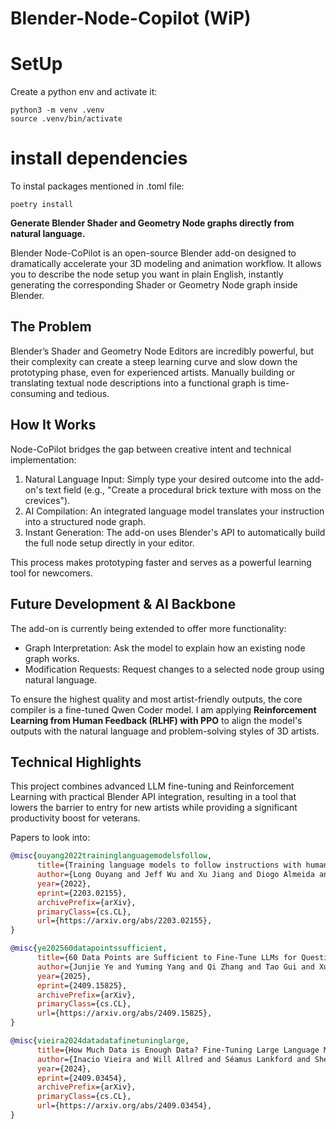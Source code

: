 # Blender-Node-Copilot (WiP)

# SetUp
Create a python env and activate it:
```
python3 -m venv .venv
source .venv/bin/activate
```

# install dependencies

To instal packages mentioned in .toml file:
```
poetry install
```
**Generate Blender Shader and Geometry Node graphs directly from natural language.**

Blender Node-CoPilot is an open-source Blender add-on designed to dramatically accelerate your 3D modeling and animation workflow. It allows you to describe the node setup you want in plain English, instantly generating the corresponding Shader or Geometry Node graph inside Blender.

## The Problem
Blender’s Shader and Geometry Node Editors are incredibly powerful, but their complexity can create a steep learning curve and slow down the prototyping phase, even for experienced artists. Manually building or translating textual node descriptions into a functional graph is time-consuming and tedious.

## How It Works
Node-CoPilot bridges the gap between creative intent and technical implementation:

1. Natural Language Input: Simply type your desired outcome into the add-on's text field (e.g., "Create a procedural brick texture with moss on the crevices").
2. AI Compilation: An integrated language model translates your instruction into a structured node graph.
3. Instant Generation: The add-on uses Blender's API to automatically build the full node setup directly in your editor.

This process makes prototyping faster and serves as a powerful learning tool for newcomers.

## Future Development & AI Backbone
The add-on is currently being extended to offer more functionality:

- Graph Interpretation: Ask the model to explain how an existing node graph works.
- Modification Requests: Request changes to a selected node group using natural language.

To ensure the highest quality and most artist-friendly outputs, the core compiler is a fine-tuned Qwen Coder model. I am applying **Reinforcement Learning from Human Feedback (RLHF) with PPO** to align the model's outputs with the natural language and problem-solving styles of 3D artists.

## Technical Highlights
This project combines advanced LLM fine-tuning and Reinforcement Learning with practical Blender API integration, resulting in a tool that lowers the barrier to entry for new artists while providing a significant productivity boost for veterans.


Papers to look into:

```bibtex
@misc{ouyang2022traininglanguagemodelsfollow,
      title={Training language models to follow instructions with human feedback}, 
      author={Long Ouyang and Jeff Wu and Xu Jiang and Diogo Almeida and Carroll L. Wainwright and Pamela Mishkin and Chong Zhang and Sandhini Agarwal and Katarina Slama and Alex Ray and John Schulman and Jacob Hilton and Fraser Kelton and Luke Miller and Maddie Simens and Amanda Askell and Peter Welinder and Paul Christiano and Jan Leike and Ryan Lowe},
      year={2022},
      eprint={2203.02155},
      archivePrefix={arXiv},
      primaryClass={cs.CL},
      url={https://arxiv.org/abs/2203.02155}, 
}
```

```bibtex
@misc{ye202560datapointssufficient,
      title={60 Data Points are Sufficient to Fine-Tune LLMs for Question-Answering}, 
      author={Junjie Ye and Yuming Yang and Qi Zhang and Tao Gui and Xuanjing Huang and Peng Wang and Zhongchao Shi and Jianping Fan},
      year={2025},
      eprint={2409.15825},
      archivePrefix={arXiv},
      primaryClass={cs.CL},
      url={https://arxiv.org/abs/2409.15825}, 
}
```

```bibtex
@misc{vieira2024datadatafinetuninglarge,
      title={How Much Data is Enough Data? Fine-Tuning Large Language Models for In-House Translation: Performance Evaluation Across Multiple Dataset Sizes}, 
      author={Inacio Vieira and Will Allred and Séamus Lankford and Sheila Castilho and Andy Way},
      year={2024},
      eprint={2409.03454},
      archivePrefix={arXiv},
      primaryClass={cs.CL},
      url={https://arxiv.org/abs/2409.03454}, 
}
```